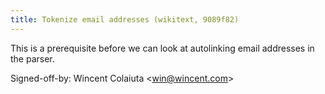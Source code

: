 ```yaml
---
title: Tokenize email addresses (wikitext, 9089f82)
---
```


This is a prerequisite before we can look at autolinking email addresses in the parser.

Signed-off-by: Wincent Colaiuta &lt;win@wincent.com&gt;
